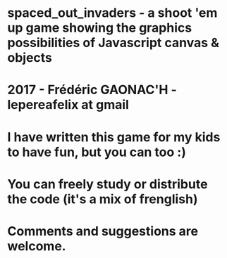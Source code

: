 # spaced_out_invaders - a shoot 'em up game showing the graphics possibilities of Javascript canvas & objects
# 2017 - Frédéric GAONAC'H - lepereafelix at gmail
# I have written this game for my kids to have fun, but you can too :)
# You can freely study or distribute the code (it's a mix of frenglish)
# Comments and suggestions are welcome. 
